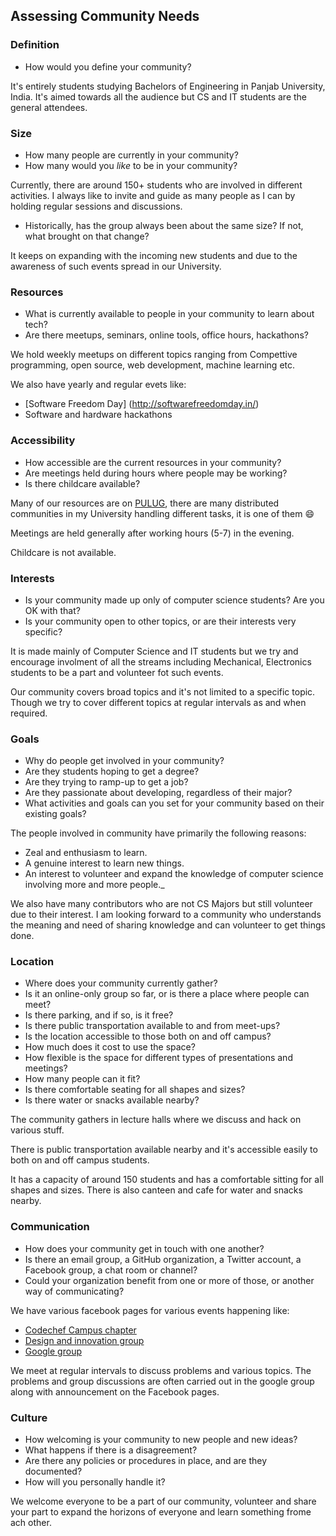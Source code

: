 ## Assessing Community Needs

### Definition
- How would you define your community?

It's entirely students studying Bachelors of Engineering in Panjab University, India. It's aimed towards all the audience but CS and IT students are the general attendees.

### Size
- How many people are currently in your community?
- How many would you _like_ to be in your community?

Currently, there are around 150+ students who are involved in different activities. I always like to invite and guide as many people as I can by holding regular sessions and discussions.

- Historically, has the group always been about the same size? If not, what brought on that change?

It keeps on expanding with the incoming new students and due to the awareness of such events spread in our University.

### Resources
- What is currently available to people in your community to learn about tech?
- Are there meetups, seminars, online tools, office hours, hackathons?

We hold weekly meetups on different topics ranging from Compettive programming, open source, web development, machine learning etc.

We also have yearly and regular evets like:
- [Software Freedom Day] (http://softwarefreedomday.in/)
- Software and hardware hackathons

### Accessibility
- How accessible are the current resources in your community?
- Are meetings held during hours where people may be working?
- Is there childcare available?

Many of our resources are on [PULUG](https://github.com/pulug/), there are many distributed communities in my University handling different tasks, it is one of them :smile:

Meetings are held generally after working hours (5-7) in the evening.

Childcare is not available.

### Interests
- Is your community made up only of computer science students? Are you OK with that?
- Is your community open to other topics, or are their interests very specific?

It is made mainly of Computer Science and IT students but we try and encourage involment of all the streams including Mechanical, Electronics students to be a part and volunteer fot such events.

Our community covers broad topics and it's not limited to a specific topic. Though we try to cover different topics at regular intervals as and when required.

### Goals
- Why do people get involved in your community?
- Are they students hoping to get a degree?
- Are they trying to ramp-up to get a job?
- Are they passionate about developing, regardless of their major?
- What activities and goals can you set for your community based on their existing goals?

The people involved in community have primarily the following reasons:
- Zeal and enthusiasm to learn.
- A genuine interest to learn new things.
- An interest to volunteer and expand the knowledge of computer science involving more and more people._

We also have many contributors who are not CS Majors but still volunteer due to their interest. I am looking forward to a community who understands the meaning and need
of sharing knowledge and can volunteer to get things done.

### Location
- Where does your community currently gather?
- Is it an online-only group so far, or is there a place where people can meet?
- Is there parking, and if so, is it free?
- Is there public transportation available to and from meet-ups?
- Is the location accessible to those both on and off campus?
- How much does it cost to use the space?
- How flexible is the space for different types of presentations and meetings?
- How many people can it fit?
- Is there comfortable seating for all shapes and sizes?
- Is there water or snacks available nearby?

The community gathers in lecture halls where we discuss and hack on various stuff.

There is public transportation available nearby and it's accessible easily to both on and off campus students.

It has a capacity of around 150 students and has a comfortable sitting for all shapes and sizes. There is also canteen and cafe for
water and snacks nearby.

### Communication
- How does your community get in touch with one another?
- Is there an email group, a GitHub organization, a Twitter account, a Facebook group, a chat room or channel?
- Could your organization benefit from one or more of those, or another way of communicating?

We have various facebook pages for various events happening like:
- [Codechef Campus chapter](https://www.facebook.com/uietcodechef/)
- [Design and innovation group](https://www.facebook.com/uietdig/)
- [Google group](https://groups.google.com/forum/#!forum/pulug)

We meet at regular intervals to discuss problems and various topics. The problems and group discussions are often carried out
in the google group along with announcement on the Facebook pages.

### Culture
- How welcoming is your community to new people and new ideas?
- What happens if there is a disagreement?
- Are there any policies or procedures in place, and are they documented?
- How will you personally handle it?

We welcome everyone to be a part of our community, volunteer and share your part to expand the horizons of everyone and learn something frome ach other.
